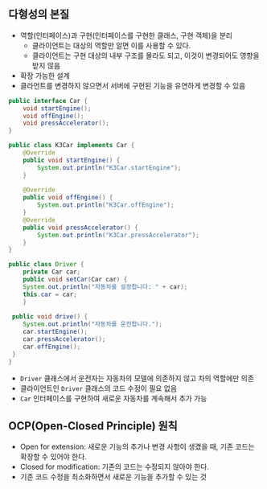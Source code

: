## 다형성의 본질
- 역할(인터페이스)과 구현(인터페이스를 구현한 클래스, 구현 객체)을 분리
  - 클라이언트는 대상의 역할만 알면 이를 사용할 수 있다.
  - 클라이언트는 구현 대상의 내부 구조를 몰라도 되고, 이것이 변경되어도 영향을 받지 않음
- 확장 가능한 설계
- 클라언트를 변경하지 않으면서 서버에 구현된 기능을 유연하게 변경할 수 있음

```java
public interface Car {
    void startEngine();
    void offEngine();
    void pressAccelerator();
} 
```
```java
public class K3Car implements Car {
    @Override
    public void startEngine() {
        System.out.println("K3Car.startEngine");
    }
    
    @Override
    public void offEngine() {
        System.out.println("K3Car.offEngine");
    }
    @Override
    public void pressAccelerator() {
        System.out.println("K3Car.pressAccelerator");
    }
}
```
```java
public class Driver {
    private Car car;
    public void setCar(Car car) {
    System.out.println("자동차를 설정합니다: " + car);
    this.car = car;
    }
    
 public void drive() {
    System.out.println("자동차를 운전합니다.");
    car.startEngine();
    car.pressAccelerator();
    car.offEngine();
 }
}
```
- `Driver` 클래스에서 운전자는 자동차의 모델에 의존하지 않고 차의 역할에만 의존
- 클라이언트인 `Driver` 클래스의 코드 수정이 필요 없음
- `Car` 인터페이스를 구현하여 새로운 자동차를 계속해서 추가 가능

## OCP(Open-Closed Principle) 원칙
- Open for extension: 새로운 기능의 추가나 변경 사항이 생겼을 때, 기존 코드는 확장할 수 있어야 한다.
- Closed for modification: 기존의 코드는 수정되지 않아야 한다.
- 기존 코드 수정을 최소화하면서 새로운 기능을 추가할 수 있는 것